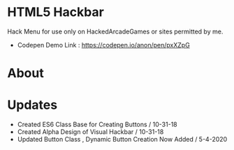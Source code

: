 # HTML5 Hackbar
Hack Menu for use only on HackedArcadeGames or sites permitted by me.
 - Codepen Demo Link : https://codepen.io/anon/pen/pxXZpG


# About


# Updates
 - Created ES6 Class Base for Creating Buttons / 10-31-18
 - Created Alpha Design of Visual Hackbar / 10-31-18
 - Updated Button Class , Dynamic Button Creation Now Added / 5-4-2020
